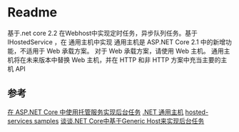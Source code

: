 # Readme
基于.net core 2.2
在Webhost中实现定时任务，异步队列任务。基于 IHostedService ，在 通用主机中实现
通用主机是 ASP.NET Core 2.1 中的新增功能，不适用于 Web 承载方案。 对于 Web 承载方案，请使用 Web 主机。 通用主机将在未来版本中替换 Web 主机，并在 HTTP 和非 HTTP 方案中充当主要的主机 API

## 参考
[在 ASP.NET Core 中使用托管服务实现后台任务](https://docs.microsoft.com/zh-cn/aspnet/core/fundamentals/host/hosted-services?view=aspnetcore-2.2)
[.NET 通用主机](https://docs.microsoft.com/zh-cn/aspnet/core/fundamentals/host/generic-host?view=aspnetcore-2.2)
[hosted-services samples](https://github.com/aspnet/AspNetCore.Docs/tree/master/aspnetcore/fundamentals/host/hosted-services/samples/2.x)
[谈谈.NET Core中基于Generic Host来实现后台任务](https://www.cnblogs.com/catcher1994/p/9961228.html)

